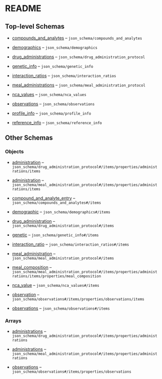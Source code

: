 # README

## Top-level Schemas

*   [compounds\_and\_analytes](./compounds_and_analytes.md "Array of information for all profile analytes and administered compounds") – `json_schema/compounds_and_analytes`

*   [demographics](./demographics.md "Array storing all demographic parameters for a study population") – `json_schema/demographics`

*   [drug\_administrations](./drug_administration_protocol.md "Array of all drug administration protocols") – `json_schema/drug_administration_protocol`

*   [genetic\_info](./genetic_info.md "Array of genetic information for the respective study population") – `json_schema/genetic_info`

*   [interaction\_ratios](./interaction_ratios.md "Array of interaction ratios for the given profile") – `json_schema/interaction_ratios`

*   [meal\_administrations](./meal_administration_protocol.md "Array of all meal administration protocols") – `json_schema/meal_administration_protocol`

*   [nca\_values](./nca_values.md "Array of NCA values for the given profile") – `json_schema/nca_values`

*   [observations](./observations.md "Array of all observations of the given profile") – `json_schema/observations`

*   [profile\_info](./profile_info.md "Object for basic information on the profile") – `json_schema/profile_info`

*   [reference\_info](./reference_info.md "Object containing information about the source document") – `json_schema/reference_info`

## Other Schemas

### Objects

*   [administration](./drug_administration_protocol-drug_administration-properties-administrations-administration.md "Object describing a single drug administration") – `json_schema/drug_administration_protocol#/items/properties/administrations/items`

*   [administration](./meal_administration_protocol-meal_administration-properties-administrations-administration.md "Object describing a single meal administration") – `json_schema/meal_administration_protocol#/items/properties/administrations/items`

*   [compound\_and\_analyte\_entry](./compounds_and_analytes-compound_and_analyte_entry.md "Object describing all analytes and administered compounds for a given profile") – `json_schema/compounds_and_analytes#/items`

*   [demographic](./demographics-demographic.md "Object storing a singular demographic parameter") – `json_schema/demographics#/items`

*   [drug\_administration](./drug_administration_protocol-drug_administration.md "Drug administration protocol") – `json_schema/drug_administration_protocol#/items`

*   [genetic](./genetic_info-genetic.md "Compound information block") – `json_schema/genetic_info#/items`

*   [interaction\_ratio](./interaction_ratios-interaction_ratio.md) – `json_schema/interaction_ratios#/items`

*   [meal\_administration](./meal_administration_protocol-meal_administration.md "Meal administration protocol") – `json_schema/meal_administration_protocol#/items`

*   [meal\_composition](./meal_administration_protocol-meal_administration-properties-administrations-administration-properties-meal_composition.md "Composition of the meal in percentages") – `json_schema/meal_administration_protocol#/items/properties/administrations/items/properties/meal_composition`

*   [nca\_value](./nca_values-nca_value.md) – `json_schema/nca_values#/items`

*   [observation](./observations-observations-properties-observations-observation.md "Object describing a single observation") – `json_schema/observations#/items/properties/observations/items`

*   [observations](./observations-observations.md) – `json_schema/observations#/items`

### Arrays

*   [administrations](./drug_administration_protocol-drug_administration-properties-administrations.md "Array of drug administrations per administration protocol") – `json_schema/drug_administration_protocol#/items/properties/administrations`

*   [administrations](./meal_administration_protocol-meal_administration-properties-administrations.md "Array of meal administrations per administration protocol") – `json_schema/meal_administration_protocol#/items/properties/administrations`

*   [observations](./observations-observations-properties-observations.md "Array of all observations of the given profile") – `json_schema/observations#/items/properties/observations`
